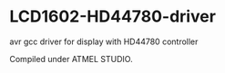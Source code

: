 # LCD1602-HD44780-driver
avr gcc driver for display with HD44780 controller

Compiled under ATMEL STUDIO.
